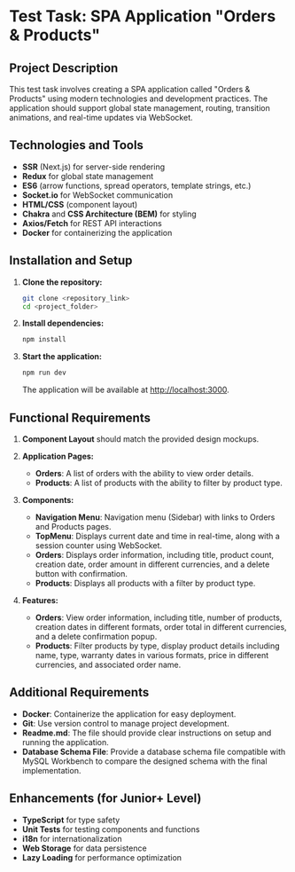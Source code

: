 # Test Task: SPA Application "Orders & Products"

## Project Description

This test task involves creating a SPA application called "Orders & Products" using modern technologies and development practices. The application should support global state management, routing, transition animations, and real-time updates via WebSocket.

## Technologies and Tools

- **SSR** (Next.js) for server-side rendering
- **Redux** for global state management
- **ES6** (arrow functions, spread operators, template strings, etc.)
- **Socket.io** for WebSocket communication
- **HTML/CSS** (component layout)
- **Chakra** and **CSS Architecture (BEM)** for styling
- **Axios/Fetch** for REST API interactions
- **Docker** for containerizing the application

## Installation and Setup

1. **Clone the repository:**

    ```bash
    git clone <repository_link>
    cd <project_folder>
    ```

2. **Install dependencies:**

    ```bash
    npm install
    ```

3. **Start the application:**

    ```bash
    npm run dev
    ```

    The application will be available at [http://localhost:3000](http://localhost:3000).

## Functional Requirements

1. **Component Layout** should match the provided design mockups.

2. **Application Pages:**
    - **Orders**: A list of orders with the ability to view order details.
    - **Products**: A list of products with the ability to filter by product type.

3. **Components:**
    - **Navigation Menu**: Navigation menu (Sidebar) with links to Orders and Products pages.
    - **TopMenu**: Displays current date and time in real-time, along with a session counter using WebSocket.
    - **Orders**: Displays order information, including title, product count, creation date, order amount in different currencies, and a delete button with confirmation.
    - **Products**: Displays all products with a filter by product type.

4. **Features:**
    - **Orders**: View order information, including title, number of products, creation dates in different formats, order total in different currencies, and a delete confirmation popup.
    - **Products**: Filter products by type, display product details including name, type, warranty dates in various formats, price in different currencies, and associated order name.

## Additional Requirements

- **Docker**: Containerize the application for easy deployment.
- **Git**: Use version control to manage project development.
- **Readme.md**: The file should provide clear instructions on setup and running the application.
- **Database Schema File**: Provide a database schema file compatible with MySQL Workbench to compare the designed schema with the final implementation.

## Enhancements (for Junior+ Level)

- **TypeScript** for type safety
- **Unit Tests** for testing components and functions
- **i18n** for internationalization
- **Web Storage** for data persistence
- **Lazy Loading** for performance optimization



